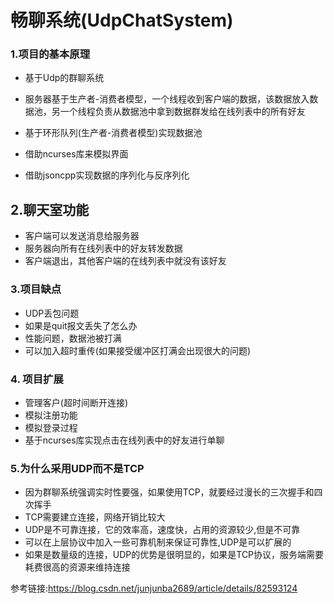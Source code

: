 # 畅聊系统(UdpChatSystem)

###  1.项目的基本原理

* 基于Udp的群聊系统
* 服务器基于生产者-消费者模型，一个线程收到客户端的数据，该数据放入数据池，另一个线程负责从数据池中拿到数据群发给在线列表中的所有好友

* 基于环形队列(生产者-消费者模型)实现数据池

* 借助ncurses库来模拟界面

* 借助jsoncpp实现数据的序列化与反序列化 

##  2.聊天室功能

* 客户端可以发送消息给服务器
* 服务器向所有在线列表中的好友转发数据
* 客户端退出，其他客户端的在线列表中就没有该好友

###  3.项目缺点

* UDP丢包问题
* 如果是quit报文丢失了怎么办
* 性能问题，数据池被打满
* 可以加入超时重传(如果接受缓冲区打满会出现很大的问题)

### 4. 项目扩展

* 管理客户(超时间断开连接)
* 模拟注册功能
* 模拟登录过程
* 基于ncurses库实现点击在线列表中的好友进行单聊

### 5.为什么采用UDP而不是TCP

* 因为群聊系统强调实时性要强，如果使用TCP，就要经过漫长的三次握手和四次挥手
* TCP需要建立连接，网络开销比较大
* UDP是不可靠连接，它的效率高，速度快，占用的资源较少,但是不可靠
* 可以在上层协议中加入一些可靠机制来保证可靠性,UDP是可以扩展的
* 如果是数量级的连接，UDP的优势是很明显的，如果是TCP协议，服务端需要耗费很高的资源来维持连接

参考链接:https://blog.csdn.net/junjunba2689/article/details/82593124
